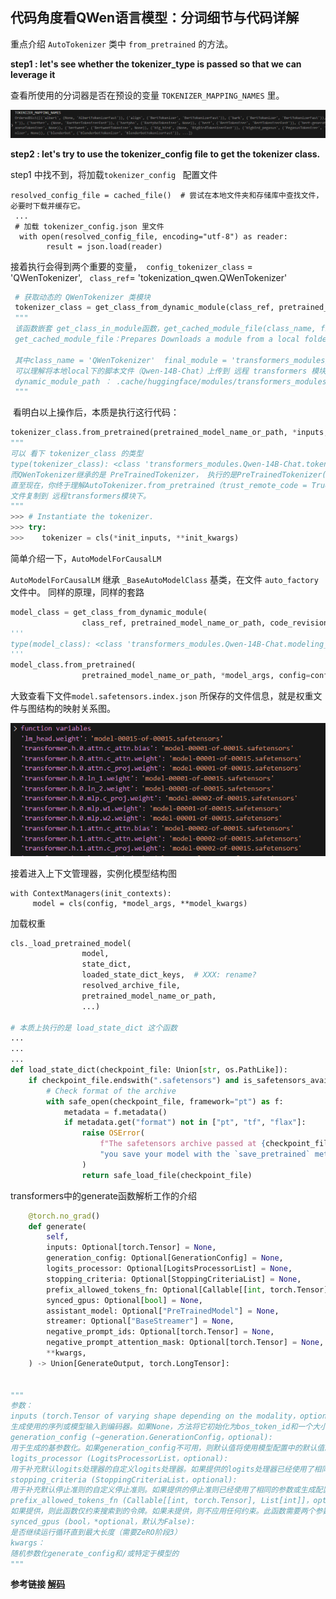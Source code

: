 ## 代码角度看QWen语言模型：分词细节与代码详解



重点介绍 `AutoTokenizer` 类中 `from_pretrained` 的方法。

**step1 : let's see whether the tokenizer_type is passed so that we can leverage it**

 查看所使用的分词器是否在预设的变量 `TOKENIZER_MAPPING_NAMES` 里。

![image-20231127142235186](./assets/base_tokenizer.png)

**step2 :  let's try to use the tokenizer_config file to get the tokenizer class.**

  step1 中找不到，将加载`tokenizer_config ` 配置文件

```
resolved_config_file = cached_file()  # 尝试在本地文件夹和存储库中查找文件，必要时下载并缓存它。
 ...
 # 加载 tokenizer_config.json 里文件
  with open(resolved_config_file, encoding="utf-8") as reader:
        result = json.load(reader)
```

接着执行会得到两个重要的变量，` config_tokenizer_class` =   'QWenTokenizer',  ` class_ref`= 'tokenization_qwen.QWenTokenizer'

```python
 # 获取动态的 QWenTokenizer 类模块
 tokenizer_class = get_class_from_dynamic_module(class_ref, pretrained_model_name_or_path, **kwargs)
 """
 该函数嵌套 get_class_in_module函数，get_cached_module_file(class_name, final_module.replace(".py", ""))
 get_cached_module_file：Prepares Downloads a module from a local folder or a distant repo and returns its path inside the cached  Transformers module.
 
 其中class_name = 'QWenTokenizer'  final_module = 'transformers_modules/Qwen-14B-Chat/tokenization_qwen.py'
 可以理解将本地local下的脚本文件（Qwen-14B-Chat）上传到 远程 transformers 模块下，即dynamic_module_path，便于使用tansformers其他基本组件模块。
 dynamic_module_path ： .cache/huggingface/modules/transformers_modules/Qwen-14B-Chat
 """
```

​    看明白以上操作后，本质是执行这行代码：

```python
tokenizer_class.from_pretrained(pretrained_model_name_or_path, *inputs, **kwargs)
"""
可以 看下 tokenizer_class 的类型
type(tokenizer_class): <class 'transformers_modules.Qwen-14B-Chat.tokenization_qwen.QWenTokenizer'>
而QWenTokenizer继承的是 PreTrainedTokenizer， 执行的是PreTrainedTokenizer(PreTrainedTokenizerBase).from_pretrained.  
直至现在，你终于理解AutoTokenizer.from_pretrained（trust_remote_code = True）， trust_remote_code 这个参数的意义，就是本地local下的.py
文件复制到 远程transformers模块下。
"""
>>> # Instantiate the tokenizer.
>>> try:
>>>    tokenizer = cls(*init_inputs, **init_kwargs)
```



简单介绍一下，`AutoModelForCausalLM`

`AutoModelForCausalLM`  继承  `_BaseAutoModelClass` 基类，在文件 `auto_factory` 文件中。 
同样的原理，同样的套路

```python
model_class = get_class_from_dynamic_module(
                class_ref, pretrained_model_name_or_path, code_revision=code_revision, **hub_kwargs, **kwargs)
'''
type(model_class): <class 'transformers_modules.Qwen-14B-Chat.modeling_qwen.QWenLMHeadModel'>
'''
model_class.from_pretrained(
                pretrained_model_name_or_path, *model_args, config=config, **hub_kwargs, **kwargs)

```

大致查看下文件`model.safetensors.index.json` 所保存的文件信息，就是权重文件与图结构的映射关系图。

![image-20231127173818687](./assets/base_model.png)

接着进入上下文管理器，实例化模型结构图

```
with ContextManagers(init_contexts):
     model = cls(config, *model_args, **model_kwargs)
```

加载权重

```python
cls._load_pretrained_model(
                model,
                state_dict,
                loaded_state_dict_keys,  # XXX: rename?
                resolved_archive_file,
                pretrained_model_name_or_path,
                ...)

# 本质上执行的是 load_state_dict 这个函数
...
...
...
def load_state_dict(checkpoint_file: Union[str, os.PathLike]):
    if checkpoint_file.endswith(".safetensors") and is_safetensors_available():
        # Check format of the archive
        with safe_open(checkpoint_file, framework="pt") as f:
            metadata = f.metadata()
            if metadata.get("format") not in ["pt", "tf", "flax"]:
                raise OSError(
                    f"The safetensors archive passed at {checkpoint_file} does not contain the valid metadata. Make sure "
                    "you save your model with the `save_pretrained` method."
                )
                return safe_load_file(checkpoint_file)
```

transformers中的generate函数解析工作的介绍

```python
    @torch.no_grad()
    def generate(
        self,
        inputs: Optional[torch.Tensor] = None,
        generation_config: Optional[GenerationConfig] = None,
        logits_processor: Optional[LogitsProcessorList] = None,
        stopping_criteria: Optional[StoppingCriteriaList] = None,
        prefix_allowed_tokens_fn: Optional[Callable[[int, torch.Tensor], List[int]]] = None,
        synced_gpus: Optional[bool] = None,
        assistant_model: Optional["PreTrainedModel"] = None,
        streamer: Optional["BaseStreamer"] = None,
        negative_prompt_ids: Optional[torch.Tensor] = None,
        negative_prompt_attention_mask: Optional[torch.Tensor] = None,
        **kwargs,
    ) -> Union[GenerateOutput, torch.LongTensor]:
        
        
"""
参数：
inputs (torch.Tensor of varying shape depending on the modality，optional):
生成使用的序列或模型输入到编码器。如果None，方法将它初始化为bos_token_id和一个大小为1的批次大小。对于只包含解码器的模型，inputs应该以input_ids的形式输入。对于编码器-解码器模型，inputs可以代表input_ids，input_values，input_features或pixel_values的任何一种。
generation_config (~generation.GenerationConfig，optional):
用于生成的基参数化。如果generation_config不可用，则默认值将使用模型配置中的默认值。如果提供的参数与generation_config中的参数匹配，则将使用这些参数。如果不提供generation_config，则将使用以下加载顺序：1）从generation_config.json模型文件中获取；2）从模型配置中获取。请注意，未指定的参数将继承~generation.GenerationConfig的默认值，其文档应该用于参数化生成。
logits_processor (LogitsProcessorList，optional):
用于补充默认logits处理器的自定义logits处理器。如果提供的logits处理器已经使用了相同的参数或生成配置，则会引发错误。此功能旨在为高级用户提供便利。
stopping_criteria (StoppingCriteriaList，optional):
用于补充默认停止准则的自定义停止准则。如果提供的停止准则已经使用了相同的参数或生成配置，则会引发错误。此功能旨在为高级用户提供便利。
prefix_allowed_tokens_fn (Callable[[int, torch.Tensor], List[int]]，optional):
如果提供，则此函数仅约束搜索到的令牌。如果未提供，则不应用任何约束。此函数需要两个参数：批次IDbatch_id和input_ids。它应该返回一个条件为batch_id和以前生成的令牌inputs_ids的令牌列表。此功能可用于约束带前缀的生成，如自回归实体检索中所述。
synced_gpus (bool，*optional，默认为False):
是否继续运行循环直到最大长度（需要ZeRO阶段3）
kwargs：
随机参数化generate_config和/或特定于模型的
"""        
```

 **参考链接  [解码](https://www.likecs.com/show-308663700.html)**

